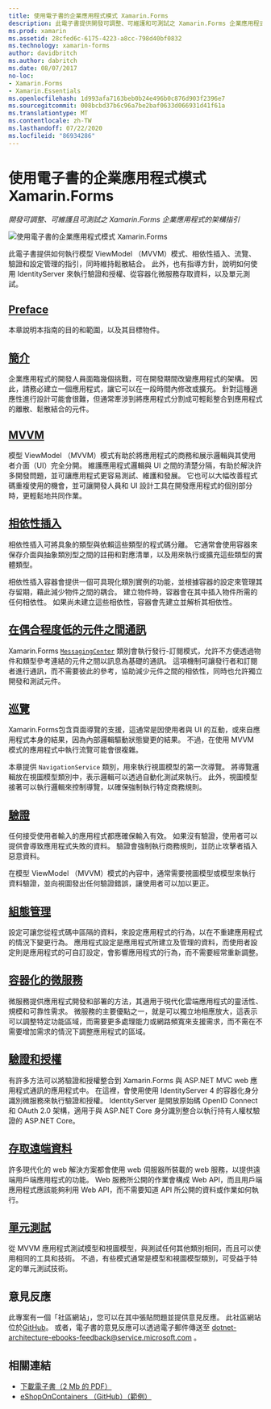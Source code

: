 ```yaml
---
title: 使用電子書的企業應用程式模式 Xamarin.Forms
description: 此電子書提供開發可調整、可維護和可測試之 Xamarin.Forms 企業應用程式的架構指引。
ms.prod: xamarin
ms.assetid: 28cfed6c-6175-4223-a8cc-798d40bf0832
ms.technology: xamarin-forms
author: davidbritch
ms.author: dabritch
ms.date: 08/07/2017
no-loc:
- Xamarin.Forms
- Xamarin.Essentials
ms.openlocfilehash: 1d993afa7163beb0b24e496b0c876d903f2396e7
ms.sourcegitcommit: 008bcbd37b6c96a7be2baf0633d066931d41f61a
ms.translationtype: MT
ms.contentlocale: zh-TW
ms.lasthandoff: 07/22/2020
ms.locfileid: "86934286"
---
```

# <a name="enterprise-application-patterns-using-xamarinforms-ebook"></a>使用電子書的企業應用程式模式 Xamarin.Forms

_開發可調整、可維護且可測試之 Xamarin.Forms 企業應用程式的架構指引_

![使用電子書的企業應用程式模式 Xamarin.Forms](images/cover-sml.png)

此電子書提供如何執行模型 ViewModel （MVVM）模式、相依性插入、流覽、驗證和設定管理的指引，同時維持鬆散結合。 此外，也有指導方針，說明如何使用 IdentityServer 來執行驗證和授權、從容器化微服務存取資料，以及單元測試。

## <a name="preface"></a>[Preface](preface.md)

本章說明本指南的目的和範圍，以及其目標物件。

## <a name="introduction"></a>[簡介](introduction.md)

企業應用程式的開發人員面臨幾個挑戰，可在開發期間改變應用程式的架構。 因此，請務必建立一個應用程式，讓它可以在一段時間內修改或擴充。 針對這種適應性進行設計可能會很難，但通常牽涉到將應用程式分割成可輕鬆整合到應用程式的離散、鬆散結合的元件。

## <a name="mvvm"></a>[MVVM](mvvm.md)

模型 ViewModel （MVVM）模式有助於將應用程式的商務和展示邏輯與其使用者介面（UI）完全分開。 維護應用程式邏輯與 UI 之間的清楚分隔，有助於解決許多開發問題，並可讓應用程式更容易測試、維護和發展。 它也可以大幅改善程式碼重複使用的機會，並可讓開發人員和 UI 設計工具在開發應用程式的個別部分時，更輕鬆地共同作業。

## <a name="dependency-injection"></a>[相依性插入](dependency-injection.md)

相依性插入可將具象的類型與依賴這些類型的程式碼分離。 它通常會使用容器來保存介面與抽象類別型之間的註冊和對應清單，以及用來執行或擴充這些類型的實體類型。

相依性插入容器會提供一個可具現化類別實例的功能，並根據容器的設定來管理其存留期，藉此減少物件之間的耦合。 建立物件時，容器會在其中插入物件所需的任何相依性。 如果尚未建立這些相依性，容器會先建立並解析其相依性。

## <a name="communicating-between-loosely-coupled-components"></a>[在偶合程度低的元件之間通訊](communicating-between-loosely-coupled-components.md)

Xamarin.Forms [`MessagingCenter`](xref:Xamarin.Forms.MessagingCenter) 類別會執行發行-訂閱模式，允許不方便透過物件和類型參考連結的元件之間以訊息為基礎的通訊。 這項機制可讓發行者和訂閱者進行通訊，而不需要彼此的參考，協助減少元件之間的相依性，同時也允許獨立開發和測試元件。

## <a name="navigation"></a>[巡覽](navigation.md)

Xamarin.Forms包含頁面導覽的支援，這通常是因使用者與 UI 的互動，或來自應用程式本身的結果，因為內部邏輯驅動狀態變更的結果。 不過，在使用 MVVM 模式的應用程式中執行流覽可能會很複雜。

本章提供 `NavigationService` 類別，用來執行視圖模型的第一次導覽。 將導覽邏輯放在視圖模型類別中，表示邏輯可以透過自動化測試來執行。 此外，視圖模型接著可以執行邏輯來控制導覽，以確保強制執行特定商務規則。

## <a name="validation"></a>[驗證](validation.md)

任何接受使用者輸入的應用程式都應確保輸入有效。 如果沒有驗證，使用者可以提供會導致應用程式失敗的資料。 驗證會強制執行商務規則，並防止攻擊者插入惡意資料。

在模型 ViewModel （MVVM）模式的內容中，通常需要視圖模型或模型來執行資料驗證，並向視圖發出任何驗證錯誤，讓使用者可以加以更正。

## <a name="configuration-management"></a>[組態管理](configuration-management.md)

設定可讓您從程式碼中區隔的資料，來設定應用程式的行為，以在不重建應用程式的情況下變更行為。 應用程式設定是應用程式所建立及管理的資料，而使用者設定則是應用程式的可自訂設定，會影響應用程式的行為，而不需要經常重新調整。

## <a name="containerized-microservices"></a>[容器化的微服務](containerized-microservices.md)

微服務提供應用程式開發和部署的方法，其適用于現代化雲端應用程式的靈活性、規模和可靠性需求。 微服務的主要優點之一，就是可以獨立地相應放大，這表示可以調整特定功能區域，而需要更多處理能力或網路頻寬來支援需求，而不需在不需要增加需求的情況下調整應用程式的區域。

## <a name="authentication-and-authorization"></a>[驗證和授權](authentication-and-authorization.md)

有許多方法可以將驗證和授權整合到 Xamarin.Forms 與 ASP.NET MVC web 應用程式通訊的應用程式中。 在這裡，會使用使用 IdentityServer 4 的容器化身分識別微服務來執行驗證和授權。 IdentityServer 是開放原始碼 OpenID Connect 和 OAuth 2.0 架構，適用于與 ASP.NET Core 身分識別整合以執行持有人權杖驗證的 ASP.NET Core。

## <a name="accessing-remote-data"></a>[存取遠端資料](accessing-remote-data.md)

許多現代化的 web 解決方案都會使用 web 伺服器所裝載的 web 服務，以提供遠端用戶端應用程式的功能。 Web 服務所公開的作業會構成 Web API，而且用戶端應用程式應該能夠利用 Web API，而不需要知道 API 所公開的資料或作業如何執行。

## <a name="unit-testing"></a>[單元測試](unit-testing.md)

從 MVVM 應用程式測試模型和視圖模型，與測試任何其他類別相同，而且可以使用相同的工具和技術。 不過，有些模式通常是模型和視圖模型類別，可受益于特定的單元測試技術。

## <a name="feedback"></a>意見反應

此專案有一個「社區網站」，您可以在其中張貼問題並提供意見反應。 此社區網站位於[GitHub](https://github.com/dotnet-architecture/eShopOnContainers)。 或者，電子書的意見反應可以透過電子郵件傳送至 [dotnet-architecture-ebooks-feedback@service.microsoft.com](mailto:dotnet-architecture-ebooks-feedback@service.microsoft.com) 。

## <a name="related-links"></a>相關連結

- [下載電子書（2 Mb 的 PDF）](https://aka.ms/xamarinpatternsebook)
- [eShopOnContainers （GitHub）（範例）](https://github.com/dotnet-architecture/eShopOnContainers)
